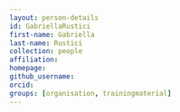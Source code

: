 ```yaml
---
layout: person-details
id: GabriellaRustici
first-name: Gabriella
last-name: Rustici
collection: people
affiliation:
homepage:
github_username:
orcid:
groups: [organisation, trainingmaterial]
---
```

